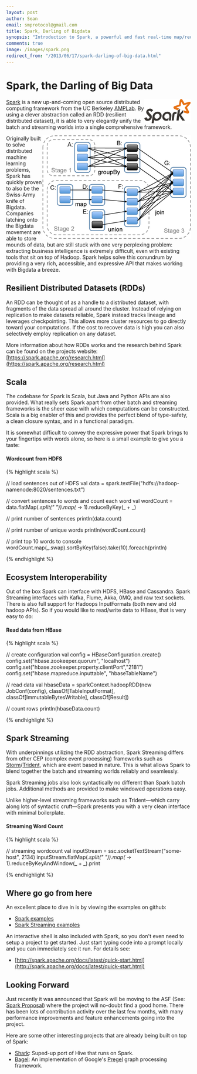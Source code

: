 ```yaml
---
layout: post
author: Sean
email: smprotocol@gmail.com
title: Spark, Darling of Bigdata
synopsis: "Introduction to Spark, a powerful and fast real-time map/reduce framework."
comments: true
image: /images/spark.png
redirect_from: "/2013/06/17/spark-darling-of-big-data.html"
---
```



# Spark, the Darling of Big Data

<img style="float: right;" src="/static-content/images/spark.png" width="127" height="67" alt="Spark project logo" />


[Spark](http://spark.apache.org/) is a new up-and-coming open source distributed computing framework from the UC Berkeley [AMPLab](https://amplab.cs.berkeley.edu/).  By using a clever abstraction called an RDD (resilient distributed dataset), it is able to very elegantly unify the batch and streaming worlds into a single comprehensive framework.


<img style="float: right;" src="/static-content/images/spark-workflow.png" width="405" height="282" alt="Spark driver workflow" />


Originally built to solve distributed machine learning problems, Spark has quickly proven to also be the Swiss-Army knife of Bigdata. Companies latching onto the Bigdata movement are able to store mounds of data, but are still stuck with one very perplexing problem: extracting business intelligence is extremely difficult, even with existing tools that sit on top of Hadoop.  Spark helps solve this conundrum by providing a very rich, accessible, and expressive API that makes working with Bigdata a breeze.


<!-- more -->


Resilient Distributed Datasets (RDDs)
-------------------------------------

An RDD can be thought of as a handle to a distributed dataset, with fragments of the data spread all around the cluster.  Instead of relying on replication to make datasets reliable, Spark instead tracks lineage and leverages checkpointing. This allows more cluster resources to go directly toward your computations.  If the cost to recover data is high you can also selectively employ replication on any dataset.

More information about how RDDs works and the research behind Spark can be found on the projects website: [https://spark.apache.org/research.html](https://spark.apache.org/research.html)


Scala
-----

The codebase for Spark is Scala, but Java and Python APIs are also provided. What really sets Spark apart from other batch and streaming frameworks is the sheer ease with which computations can be constructed.  Scala is a big enabler of this and provides the perfect blend of type-safety, a clean closure syntax, and in a functional paradigm.

It is somewhat difficult to convey the expressive power that Spark brings to your fingertips with words alone, so here is a small example to give you a taste:


#### Wordcount from HDFS

{% highlight scala %}

// load sentences out of HDFS
val data = spark.textFile("hdfs://hadoop-namenode:8020/sentences.txt")

// convert sentences to words and count each word
val wordCount = data.flatMap(_.split(" ")).map(_ -> 1).reduceByKey(_ + _)

// print number of sentences
println(data.count)

// print number of unique words
println(wordCount.count)

// print top 10 words to console
wordCount.map(_.swap).sortByKey(false).take(10).foreach(println)

{% endhighlight %}


Ecosystem Interoperability
--------------------------

Out of the box Spark can interface with HDFS, HBase and Cassandra.  Spark Streaming interfaces with Kafka, Flume, Akka, 0MQ, and raw text sockets.  There is also full support for Hadoops InputFormats (both new and old hadoop APIs). So if you would like to read/write data to HBase, that is very easy to do:


#### Read data from HBase

{% highlight scala %}

// create configuration
val config = HBaseConfiguration.create()
config.set("hbase.zookeeper.quorum", "localhost")
config.set("hbase.zookeeper.property.clientPort","2181")
config.set("hbase.mapreduce.inputtable", "hbaseTableName")

// read data
val hbaseData = sparkContext.hadoopRDD(new JobConf(config), classOf[TableInputFormat], classOf[ImmutableBytesWritable], classOf[Result])

// count rows
println(hbaseData.count)

{% endhighlight %}



Spark Streaming
---------------

With underpinnings utilizing the RDD abstraction, Spark Streaming differs from other CEP (complex event processing) frameworks such as
 [Storm](https://github.com/nathanmarz/storm/wiki)/[Trident](https://github.com/nathanmarz/storm/wiki/Trident-tutorial), which are event based in nature. This is what allows Spark to blend together the batch and streaming worlds reliably and seamlessly.

Spark Streaming jobs also look syntactically no different than Spark batch jobs. Additional methods are provided to make windowed operations easy.


Unlike higher-level streaming frameworks such as Trident&mdash;which carry along lots of syntactic cruft&mdash;Spark presents you with a very clean interface with minimal boilerplate.

#### Streaming Word Count

{% highlight scala %}

// streaming wordcount
val inputStream = ssc.socketTextStream("some-host", 2134)
inputStream.flatMap(_.split(" ")).map(_ -> 1).reduceByKeyAndWindow(_ + _).print

{% endhighlight %}



Where go go from here
---------------------

An excellent place to dive in is by viewing the examples on github:

* [Spark examples](https://github.com/apache/spark/tree/master/examples)
* [Spark Streaming examples](https://github.com/apache/spark/tree/master/examples/src/main/scala/org/apache/spark/examples/streaming)


An interactive shell is also included with Spark, so you don't even need to setup a project to get started.  Just start typing code into a prompt locally and you can immediately see it run. For details see:

* [http://spark.apache.org/docs/latest/quick-start.html](http://spark.apache.org/docs/latest/quick-start.html)



Looking Forward
---------------

Just recently it was announced that Spark will be moving to the ASF (See: [Spark Proposal](http://wiki.apache.org/incubator/SparkProposal)) where the project will no-doubt find a good home.  There has been lots of contribution activity over the last few months, with many performance improvements and feature enhancements going into the project.

Here are some other interesting projects that are already being built on top of Spark:

* [Shark](https://github.com/amplab/shark/wiki): Suped-up port of Hive that runs on Spark.
* [Bagel](https://github.com/mesos/spark/wiki/Bagel-Programming-Guide): An implementation of Google's [Pregel](http://dl.acm.org/citation.cfm?id=1807184) graph processing framework.


